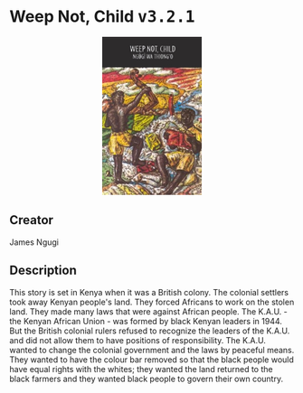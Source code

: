 
# Weep Not, Child <kbd>v3.2.1</kbd>

<center>
  <img src="./cover-1024.jpg"/>
</center>

## Creator
James Ngugi

## Description
This story is set in Kenya when it was a British colony. The colonial settlers took away Kenyan people's land. They forced Africans to work on the stolen land. They made many laws that were against African people. The K.A.U. - the Kenyan African Union - was formed by black Kenyan leaders in 1944. But the British colonial rulers refused to recognize the leaders of the K.A.U. and did not allow them to have positions of responsibility. The K.A.U. wanted to change the colonial government and the laws by peaceful means. They wanted to have the colour bar removed so that the black people would have equal rights with the whites; they wanted the land returned to the black farmers and they wanted black people to govern their own country.
